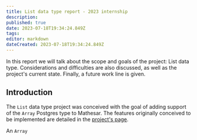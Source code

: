 ```yaml
---
title: List data type report - 2023 internship
description: 
published: true
date: 2023-07-18T19:34:24.849Z
tags: 
editor: markdown
dateCreated: 2023-07-18T19:34:24.849Z
---
```


In this report we will talk about the scope and goals of the project:  List data type. Considerations and difficulties are also discussed, as well as the project's current state. Finally, a future work line is given.

## Introduction
The `List` data type project was conceived with the goal of adding support of the `Array` Postgres type to Mathesar. The features originally conceived to be implemented are detailed in the [project's page](/en/projects/list-datatype).

An `Array`